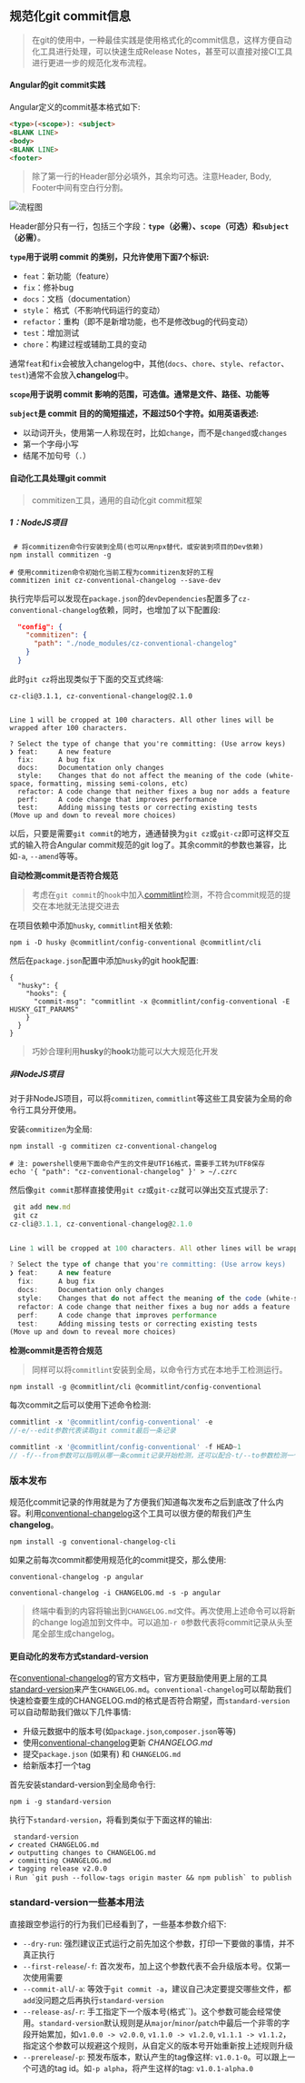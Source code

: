 ## 规范化git commit信息

> 在git的使用中，一种最佳实践是使用格式化的commit信息，这样方便自动化工具进行处理，可以快速生成Release Notes，甚至可以直接对接CI工具进行更进一步的规范化发布流程。

#### Angular的git commit实践

Angular定义的commit基本格式如下:

```markdown
<type>(<scope>): <subject>
<BLANK LINE>
<body>
<BLANK LINE>
<footer>
```

> 除了第一行的Header部分必填外，其余均可选。注意Header, Body, Footer中间有空白行分割。

![流程图](https://upload-images.jianshu.io/upload_images/4228468-c18955beb03163df.png?imageMogr2/auto-orient/strip|imageView2/2/format/webp)

Header部分只有一行，包括三个字段：**`type`（必需）、`scope`（可选）和`subject`（必需）**。

**`type`用于说明 commit 的类别，只允许使用下面7个标识:**

- `feat`：新功能（feature）
- `fix`：修补bug
- `docs`：文档（documentation）
- `style`： 格式（不影响代码运行的变动）
- `refactor`：重构（即不是新增功能，也不是修改bug的代码变动）
- `test`：增加测试
- `chore`：构建过程或辅助工具的变动

通常`feat`和`fix`会被放入changelog中，其他(`docs`、`chore`、`style`、`refactor`、`test`)通常不会放入**changelog**中。

**`scope`用于说明 commit 影响的范围，可选值。通常是文件、路径、功能等**

**`subject`是 commit 目的的简短描述，不超过50个字符。如用英语表述:**

- 以动词开头，使用第一人称现在时，比如`change`，而不是`changed`或`changes`
- 第一个字母小写
- 结尾不加句号（`.`）



#### 自动化工具处理git commit

> commitizen工具，通用的自动化git commit框架

##### 1：NodeJS项目

```
 # 将commitizen命令行安装到全局(也可以用npx替代，或安装到项目的Dev依赖)
npm install commitizen -g

# 使用commitizen命令初始化当前工程为commitizen友好的工程
commitizen init cz-conventional-changelog --save-dev
```

执行完毕后可以发现在`package.json`的`devDependencies`配置多了`cz-conventional-changelog`依赖，同时，也增加了以下配置段:

```json
  "config": {
    "commitizen": {
      "path": "./node_modules/cz-conventional-changelog"
    }
  }
```

此时`git cz`将出现类似于下面的交互式终端:

```npm
cz-cli@3.1.1, cz-conventional-changelog@2.1.0


Line 1 will be cropped at 100 characters. All other lines will be wrapped after 100 characters.

? Select the type of change that you're committing: (Use arrow keys)
❯ feat:     A new feature
  fix:      A bug fix
  docs:     Documentation only changes
  style:    Changes that do not affect the meaning of the code (white-space, formatting, missing semi-colons, etc)
  refactor: A code change that neither fixes a bug nor adds a feature
  perf:     A code change that improves performance
  test:     Adding missing tests or correcting existing tests
(Move up and down to reveal more choices)
```

以后，只要是需要`git commit`的地方，通通替换为`git cz`或`git-cz`即可这样交互式的输入符合Angular commit规范的git log了。其余commit的参数也兼容，比如`-a`, `--amend`等等。

**自动检测commit是否符合规范**

> 考虑在`git commit`的`hook`中加入[commitlint](https://links.jianshu.com/go?to=https%3A%2F%2Fgithub.com%2Fconventional-changelog%2Fcommitlint)检测，不符合commit规范的提交在本地就无法提交进去

在项目依赖中添加`husky`, `commitlint`相关依赖:

```
npm i -D husky @commitlint/config-conventional @commitlint/cli
```

然后在`package.json`配置中添加`husky`的git hook配置:

```
{
  "husky": {
    "hooks": {
      "commit-msg": "commitlint -x @commitlint/config-conventional -E HUSKY_GIT_PARAMS"
    }
  }
}
```

> 巧妙合理利用**husky**的**hook**功能可以大大规范化开发

##### 非NodeJS项目

对于非NodeJS项目，可以将`commitizen`, `commitlint`等这些工具安装为全局的命令行工具分开使用。

安装`commitizen`为全局:

```
npm install -g commitizen cz-conventional-changelog

# 注: powershell使用下面命令产生的文件是UTF16格式，需要手工转为UTF8保存
echo '{ "path": "cz-conventional-changelog" }' > ~/.czrc
```

然后像`git commit`那样直接使用`git cz`或`git-cz`就可以弹出交互式提示了:

```js
 git add new.md
 git cz
cz-cli@3.1.1, cz-conventional-changelog@2.1.0


Line 1 will be cropped at 100 characters. All other lines will be wrapped after 100 characters.

? Select the type of change that you're committing: (Use arrow keys)
❯ feat:     A new feature
  fix:      A bug fix
  docs:     Documentation only changes
  style:    Changes that do not affect the meaning of the code (white-space, formatting, missing semi-colons, etc)
  refactor: A code change that neither fixes a bug nor adds a feature
  perf:     A code change that improves performance
  test:     Adding missing tests or correcting existing tests
(Move up and down to reveal more choices)
```

**检测commit是否符合规范**

> 同样可以将`commitlint`安装到全局，以命令行方式在本地手工检测运行。

```
npm install -g @commitlint/cli @commitlint/config-conventional
```

每次commit之后可以使用下述命令检测:

```js
commitlint -x '@commitlint/config-conventional' -e
//-e/--edit参数代表读取git commit最后一条记录

commitlint -x '@commitlint/config-conventional' -f HEAD~1
// -f/--from参数可以指明从哪一条commit记录开始检测，还可以配合-t/--to参数检测一个commit区间段。
```

### 版本发布

规范化commit记录的作用就是为了方便我们知道每次发布之后到底改了什么内容。利用[conventional-changelog](https://links.jianshu.com/go?to=https%3A%2F%2Fgithub.com%2Fconventional-changelog%2Fconventional-changelog)这个工具可以很方便的帮我们产生**changelog**。

```
npm install -g conventional-changelog-cli
```

如果之前每次commit都使用规范化的commit提交，那么使用:

```
conventional-changelog -p angular
```

```
conventional-changelog -i CHANGELOG.md -s -p angular
```

> 终端中看到的内容将输出到`CHANGELOG.md`文件。再次使用上述命令可以将新的change log追加到文件中。可以追加`-r 0`参数代表将commit记录从头至尾全部生成changelog。

#### 更自动化的发布方式standard-version

在[conventional-changelog](https://links.jianshu.com/go?to=https%3A%2F%2Fgithub.com%2Fconventional-changelog%2Fconventional-changelog)的官方文档中，官方更鼓励使用更上层的工具[standard-version](https://links.jianshu.com/go?to=https%3A%2F%2Fgithub.com%2Fconventional-changelog%2Fstandard-version)来产生`CHANGELOG.md`。`conventional-changelog`可以帮助我们快速检查要生成的CHANGELOG.md的格式是否符合期望，而`standard-version`可以自动帮助我们做以下几件事情:

- 升级元数据中的版本号(如`package.json`,`composer.json`等等)
- 使用[conventional-changelog](https://links.jianshu.com/go?to=https%3A%2F%2Fgithub.com%2Fconventional-changelog%2Fconventional-changelog)更新 *CHANGELOG.md*
- 提交`package.json` (如果有) 和 `CHANGELOG.md`
- 给新版本打一个tag

首先安装standard-version到全局命令行:

```
npm i -g standard-version
```

执行下`standard-version`，将看到类似于下面这样的输出:

```
 standard-version
✔ created CHANGELOG.md
✔ outputting changes to CHANGELOG.md
✔ committing CHANGELOG.md
✔ tagging release v2.0.0
ℹ Run `git push --follow-tags origin master && npm publish` to publish
```

### standard-version一些基本用法

直接跟空参运行的行为我们已经看到了，一些基本参数介绍下:

- `--dry-run`: 强烈建议正式运行之前先加这个参数，打印一下要做的事情，并不真正执行
- `--first-release`/`-f`: 首次发布，加上这个参数代表不会升级版本号。仅第一次使用需要
- `--commit-all`/`-a`: 等效于`git commit -a`，建议自己决定要提交哪些文件，都`add`没问题之后再执行`standard-version`
- `--release-as`/`-r`: 手工指定下一个版本号(格式``)。这个参数可能会经常使用。`standard-version`默认规则是从`major`/`minor`/`patch`中最后一个非零的字段开始累加，如`v1.0.0 -> v2.0.0`, `v1.1.0 -> v1.2.0`, `v1.1.1 -> v1.1.2`，指定这个参数可以规避这个规则，从自定义的版本号开始重新按上述规则升级
- `--prerelease`/`-p`: 预发布版本，默认产生的tag像这样: `v1.0.1-0`。可以跟上一个可选的tag id。如`-p alpha`，将产生这样的tag: `v1.0.1-alpha.0`